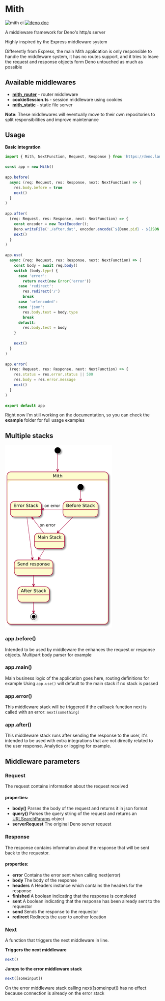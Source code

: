 # Mith

![mith ci](https://github.com/JWebCoder/mith/workflows/mith%20ci/badge.svg)
[![deno doc](https://doc.deno.land/badge.svg)](https://doc.deno.land/https/deno.land/x/mith/mod.ts)

A middleware framework for Deno's http/s server

Highly inspired by the Express middleware system

Differently from Express, the main Mith application is only responsible to handle the middleware system, it has no routes support, and it tries to leave the request and response objects form Deno untouched as much as possible

## Available middlewares

- **[mith_router](https://github.com/JWebCoder/mith_router)** - router middleware
- **cookieSession.ts** - session middleware using cookies
- **[mith_static](https://github.com/JWebCoder/mith_static)** - static file server

**Note:** These middlewares will eventually move to their own repositories to split responsibilities and improve maintenance

[//]: # (For Routing, session, or any other middleware you can check our awesome-mith site of community resources.)

## Usage

**Basic integration**
```typescript
import { Mith, NextFunction, Request, Response } from 'https://deno.land/x/mith@v0.7.0/mod.ts'

const app = new Mith()

app.before(
  async (req: Request, res: Response, next: NextFunction) => {
    res.body.before = true
    next()
  }
)

app.after(
  (req: Request, res: Response, next: NextFunction) => {
    const encoder = new TextEncoder();
    Deno.writeFile('./after.dat', encoder.encode(`${Deno.pid} - ${JSON.stringify(res.body)}\n`), {append: true})
    next()
  }
)

app.use(
  async (req: Request, res: Response, next: NextFunction) => {
    const body = await req.body()
    switch (body.type) {
      case 'error':
        return next(new Error('error'))
      case 'redirect':
        res.redirect('/')
        break
      case 'urlencoded':
      case 'json':
        res.body.test = body.type
        break
      default:
        res.body.test = body
    }

    next()
  }
)

app.error(
  (req: Request, res: Response, next: NextFunction) => {
    res.status = res.error.status || 500
    res.body = res.error.message
    next()
  }
)

export default app
```

Right now I'm still working on the documentation, so you can check the **example** folder for full usage examples

## Multiple stacks

![image](./mith.png)

### app.before()

Intended to be used by middleware the enhances the request or response objects. Multipart body parser for example

### app.main()

Main business logic of the application goes here, routing definitions for example
Using `app.use()` will default to the main stack if no stack is passed

### app.error()

This middleware stack will be triggered if the callback function next is called with an error: `next(something)`

### app.after()

This middleware stack runs after sending the response to the user, it's intended to be used with extra integrations that are not directly related to the user response. Analytics or logging for example.
## Middleware parameters

### Request
The request contains information about the request received

#### properties:
- **body()**
Parses the body of the request and returns it in json format
- **query()**
Parses the query string of the request and returns an [URLSearchParams](https://developer.mozilla.org/docs/Web/API/URLSearchParams) object
- **serverRequest**
The original Deno server request

### Response
The response contains information about the response that will be sent back to the requestor.

#### properties:
- **error**
Contains the error sent when calling next(error)
- **body**
The body of the response
- **headers**
A Headers instance which contains the headers for the response
- **finished**
A boolean indicating that the response is completed
- **sent**
A boolean indicating that the response has been already sent to the requestor
- **send**
Sends the response to the requestor
- **redirect**
Redirects the user to another location

### Next
A function that triggers the next middleware in line.

**Triggers the next middleware**
```typescript
next()
```

**Jumps to the error middleware stack**
```typescript
next([someinput])
```

On the error middleware stack calling next([someinput]) has no effect because connection is already on the error stack
